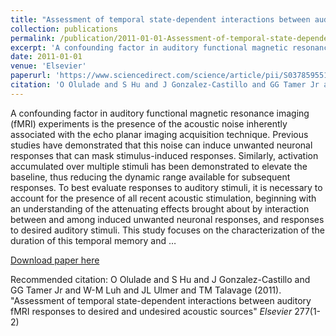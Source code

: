 ```yaml
---
title: "Assessment of temporal state-dependent interactions between auditory fMRI responses to desired and undesired acoustic sources"
collection: publications
permalink: /publication/2011-01-01-Assessment-of-temporal-state-dependent-interactions-between-auditory-fMRI-r
excerpt: 'A confounding factor in auditory functional magnetic resonance imaging (fMRI) experiments is the presence of the acoustic noise inherently associated with the echo planar imaging acquisition technique. Previous studies have demonstrated that this noise can induce unwanted neuronal responses that can mask stimulus-induced responses. Similarly, activation accumulated over multiple stimuli has been demonstrated to elevate the baseline, thus reducing the dynamic range available for subsequent responses. To best evaluate responses to auditory stimuli, it is necessary to account for the presence of all recent acoustic stimulation, beginning with an understanding of the attenuating effects brought about by interaction between and among induced unwanted neuronal responses, and responses to desired auditory stimuli. This study focuses on the characterization of the duration of this temporal memory and …'
date: 2011-01-01
venue: 'Elsevier'
paperurl: 'https://www.sciencedirect.com/science/article/pii/S0378595511000797'
citation: 'O Olulade and S Hu and J Gonzalez-Castillo and GG Tamer Jr and W-M Luh and JL Ulmer and TM Talavage (2011). &quot;Assessment of temporal state-dependent interactions between auditory fMRI responses to desired and undesired acoustic sources&quot; <i>Elsevier</i> 277(1-2)'
---
```

A confounding factor in auditory functional magnetic resonance imaging (fMRI) experiments is the presence of the acoustic noise inherently associated with the echo planar imaging acquisition technique. Previous studies have demonstrated that this noise can induce unwanted neuronal responses that can mask stimulus-induced responses. Similarly, activation accumulated over multiple stimuli has been demonstrated to elevate the baseline, thus reducing the dynamic range available for subsequent responses. To best evaluate responses to auditory stimuli, it is necessary to account for the presence of all recent acoustic stimulation, beginning with an understanding of the attenuating effects brought about by interaction between and among induced unwanted neuronal responses, and responses to desired auditory stimuli. This study focuses on the characterization of the duration of this temporal memory and …

[Download paper here](https://www.sciencedirect.com/science/article/pii/S0378595511000797)

Recommended citation: O Olulade and S Hu and J Gonzalez-Castillo and GG Tamer Jr and W-M Luh and JL Ulmer and TM Talavage (2011). "Assessment of temporal state-dependent interactions between auditory fMRI responses to desired and undesired acoustic sources" <i>Elsevier</i> 277(1-2)